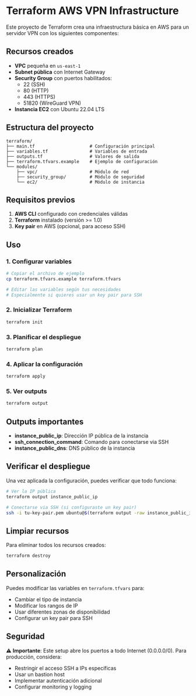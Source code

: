 # Terraform AWS VPN Infrastructure

Este proyecto de Terraform crea una infraestructura básica en AWS para un servidor VPN con los siguientes componentes:

## Recursos creados

- **VPC** pequeña en `us-east-1`
- **Subnet pública** con Internet Gateway
- **Security Group** con puertos habilitados:
  - 22 (SSH)
  - 80 (HTTP)
  - 443 (HTTPS)
  - 51820 (WireGuard VPN)
- **Instancia EC2** con Ubuntu 22.04 LTS

## Estructura del proyecto

```
terraform/
├── main.tf                     # Configuración principal
├── variables.tf                # Variables de entrada
├── outputs.tf                  # Valores de salida
├── terraform.tfvars.example    # Ejemplo de configuración
└── modules/
    ├── vpc/                    # Módulo de red
    ├── security_group/         # Módulo de seguridad
    └── ec2/                    # Módulo de instancia
```

## Requisitos previos

1. **AWS CLI** configurado con credenciales válidas
2. **Terraform** instalado (versión >= 1.0)
3. **Key pair** en AWS (opcional, para acceso SSH)

## Uso

### 1. Configurar variables

```bash
# Copiar el archivo de ejemplo
cp terraform.tfvars.example terraform.tfvars

# Editar las variables según tus necesidades
# Especialmente si quieres usar un key pair para SSH
```

### 2. Inicializar Terraform

```bash
terraform init
```

### 3. Planificar el despliegue

```bash
terraform plan
```

### 4. Aplicar la configuración

```bash
terraform apply
```

### 5. Ver outputs

```bash
terraform output
```

## Outputs importantes

- **instance_public_ip**: Dirección IP pública de la instancia
- **ssh_connection_command**: Comando para conectarse via SSH
- **instance_public_dns**: DNS público de la instancia

## Verificar el despliegue

Una vez aplicada la configuración, puedes verificar que todo funciona:

```bash
# Ver la IP pública
terraform output instance_public_ip

# Conectarse via SSH (si configuraste un key pair)
ssh -i tu-key-pair.pem ubuntu@$(terraform output -raw instance_public_ip)
```

## Limpiar recursos

Para eliminar todos los recursos creados:

```bash
terraform destroy
```

## Personalización

Puedes modificar las variables en `terraform.tfvars` para:

- Cambiar el tipo de instancia
- Modificar los rangos de IP
- Usar diferentes zonas de disponibilidad
- Configurar un key pair para SSH

## Seguridad

⚠️ **Importante**: Este setup abre los puertos a todo Internet (0.0.0.0/0). Para producción, considera:

- Restringir el acceso SSH a IPs específicas
- Usar un bastion host
- Implementar autenticación adicional
- Configurar monitoring y logging
